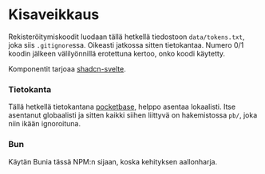 # Kisaveikkaus

Rekisteröitymiskoodit luodaan tällä hetkellä tiedostoon `data/tokens.txt`, joka siis `.gitignore`ssa. Oikeasti jatkossa sitten tietokantaa. Numero 0/1 koodin jälkeen välilyönnillä erotettuna kertoo, onko koodi käytetty.

Komponentit tarjoaa [shadcn-svelte](https://www.shadcn-svelte.com/).

### Tietokanta

Tällä hetkellä tietokantana [pocketbase](https://pocketbase.io/), helppo asentaa lokaalisti. Itse asentanut globaalisti ja sitten kaikki siihen liittyvä on hakemistossa `pb/`, joka niin ikään ignoroituna.

### Bun

Käytän Bunia tässä NPM:n sijaan, koska kehityksen aallonharja.
